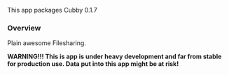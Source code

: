 This app packages Cubby <upstream>0.1.7</upstream>

### Overview

Plain awesome Filesharing.

**WARNING!!! This is app is under heavy development and far from stable for production use. Data put into this app might be at risk!**

